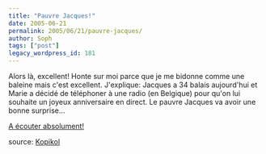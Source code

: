 ```yaml
---
title: "Pauvre Jacques!"
date: 2005-06-21
permalink: 2005/06/21/pauvre-jacques/
author: Soph
tags: ["post"]
legacy_wordpress_id: 181
---
```


Alors là, excellent! Honte sur moi parce que je me bidonne comme une baleine mais c'est excellent. J'explique: Jacques a 34 balais aujourd'hui et Marie a décidé de téléphoner à une radio (en Belgique) pour qu'on lui souhaite un joyeux anniversaire en direct. Le pauvre Jacques va avoir une bonne surprise...

[A écouter absolument!](http://sabotage.free.fr/professeur.mp3)

<!-- excerpt -->

source: [Kopikol](http://www.kopikol.net/)
